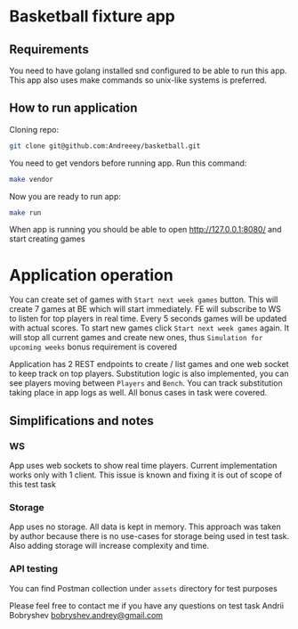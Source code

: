 # Basketball fixture app

## Requirements

You need to have golang installed snd configured to be able to run this app. This app also uses make commands so unix-like systems is preferred.

## How to run application

Cloning repo:

```bash
git clone git@github.com:Andreeey/basketball.git
```

You need to get vendors before running app. Run this command:

```bash
make vendor
```

Now you are ready to run app:

```bash
make run
```

When app is running you should be able to open http://127.0.0.1:8080/ and start creating games

# Application operation

You can create set of games with `Start next week games` button. This will create 7 games at BE which will start immediately. 
FE will subscribe to WS to listen for top players in real time. Every 5 seconds games will be updated with actual scores.
To start new games click `Start next week games` again. It will stop all current games and create new ones, thus `Simulation for upcoming weeks` bonus requirement is covered

Application has 2 REST endpoints to create / list games and one web socket to keep track on top players.
Substitution logic is also implemented, you can see players moving between `Players` and `Bench`. You can track substitution taking place in app logs as well.
All bonus cases in task were covered.

## Simplifications and notes

### WS

App uses web sockets to show real time players. Current implementation works only with 1 client. This issue is known and fixing it is out of scope of this test task

### Storage

App uses no storage. All data is kept in memory. This approach was taken by author because there is no use-cases for storage being used in test task. 
Also adding storage will increase complexity and time.

### API testing

You can find Postman collection under `assets` directory for test purposes

Please feel free to contact me if you have any questions on test task Andrii Bobryshev bobryshev.andrey@gmail.com